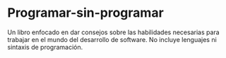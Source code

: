# Programar-sin-programar
Un libro enfocado en dar consejos sobre las habilidades necesarias para trabajar en el mundo del desarrollo de software. No incluye lenguajes ni sintaxis de programación.
